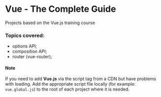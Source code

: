 # Vue - The Complete Guide

Projects based on the Vue.js training course

### Topics covered:

- options API;
- composition API;
- router (vue-router);

#### Note

If you need to add **Vue.js** via the script tag from a CDN but have problems with loading. Add the appropriate script file locally (for example: `vue.global.js`) to the root of each project where it is needed.
